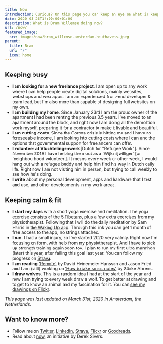 ```yaml
---
title: Now
introduction: Curious? On this page you can keep an eye on what is keeping me busy right now.
date: 2020-03-26T14:00:00+01:00
description: What is Bram Willemse doing now?
url: /now/
featured_image:
  src: images/now/bram_willemse-amsterdam-houthavens.jpeg
parent:
  title: Bram
  url: "/"
  icon: home
---
```


## Keeping busy
- **I am looking for a new freelance project**. I am open up to any work where I can help people create digital solutions, mainly websites, webshops and web apps. I am an experienced front-end developer & team lead, but I'm also more than capable of designing full websites on my own.
- **I am building my home**. Since January 23rd I am the proud  owner of the apartment I had been renting the previous 3.5 years. I've moved to an apartment around the block, and right now I am doing all the demolition work myself, preparing it for a contractor to make it livable and beautiful.
- **I am cutting costs**. Since the Corona crisis is hitting me and I have no foreseeable income, I am looking into cutting costs where I can and the options that governmental support for freelancers can offer.
- **I volunteer at Vluchtelingenwerk** [Dutch for "Refugee Work"]. Since November 2019 I have helping them out as a 'Wijkvrijwilliger' [or 'neighbourhood volunteer']. It means every week or other week, I would hang out with a refugee buddy and help him find his way in Dutch daily life. Right now I am not visiting him in person, but trying to call weekly to see how he's doing.
- **I write** about my personal development, apps and hardware that I test and use, and other developments in my work areas.

## Keeping calm & fit
- **I start my days** with a short yoga exercise and meditation. The yoga exercise consists of the [5 Tibetans](https://en.wikipedia.org/wiki/Five_Tibetan_Rites "Read more about the Five Tibetan Rites on Wikipedia"), plus a few extra exercises from my physiotherapist. Following that I will do the daily meditation by Sam Harris in [the Waking Up app](https://share.wakingup.com/2abce0e26219 "Check out the Waking Up app"). Through this link you can get 1 month of free access to the app, no strings attached.
- **I run**. I had a small injury, so I've started 2020 very calmly. Right now I'm focusing on form, with help from my physiotherapist. And I have to pick up strength training again soon too. I plan to run my first ultra marathon (later) this year, after failing this goal last year. You can follow my progress on [Strava](https://strava.com/athletes/bramwillemse "Follow my training progress on Strava").
- **I am reading** ['Remote'](https://www.goodreads.com/book/show/17316682-remote "Check out the book 'Remote' on GoodReads") by David Heinemeier Hansson and Jason Fried and I am (still) working on <a href="https://www.goodreads.com/book/show/34507927-how-to-take-smart-notes" title="Check out the book 'How to take smart notes' on GoodReads">'How to take smart notes'</a> by Sönke Ahrens.
- **I draw wolves**. This is a random idea I had at the start of the year and now I am trying to every week draw a wolf. To get better at drawing and to get to know an animal and my fascination for it. You can [see my drawings on Flickr](https://www.flickr.com/photos/bramwillemse/albums/72157713134882542).

*This page was last updated on <time datetime="2020-03-31 19:09">March 31st, 2020</time> in Amsterdam, the Netherlands*.

## Want to know more?
- Follow me on [Twitter](https://twitter.com/bramwillemse "Follow or contact me on Twitter"), [LinkedIn](https://linkedin.com/in/bramwillemse "Check out my profile and CV on LinkedIn"), [Strava](https://strava.com/athletes/bramwillemse "Follow my training progress on Strava"), [Flickr](https://flickr.com/bramwillemse "Explore my photos on Flickr") or [Goodreads](https://www.goodreads.com/bramwillemse "See what I read on my GoodReads profile").
- Read about <a href="https://nownownow.com/about">now</a>, an initiative by Derek Sivers.

